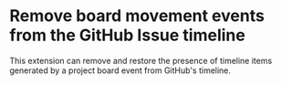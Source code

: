 # Remove board movement events from the GitHub Issue timeline

This extension can remove and restore the presence of timeline items generated by a project board event from GitHub's timeline.
